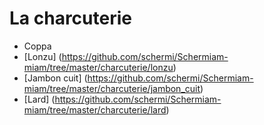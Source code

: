 # La charcuterie
* Coppa
* [Lonzu] (https://github.com/schermi/Schermiam-miam/tree/master/charcuterie/lonzu)
* [Jambon cuit] (https://github.com/schermi/Schermiam-miam/tree/master/charcuterie/jambon_cuit)
* [Lard] (https://github.com/schermi/Schermiam-miam/tree/master/charcuterie/lard)
